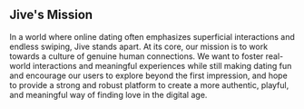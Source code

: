 ## Jive's Mission

In a world where online dating often emphasizes superficial interactions and endless swiping, Jive stands apart. At its core, our mission is to work towards a culture of genuine human connections. We want to foster real-world interactions and meaningful experiences while still making dating fun and encourage our users to explore beyond the first impression, and hope to provide a strong and robust platform to create a more authentic, playful, and meaningful way of finding love in the digital age.
